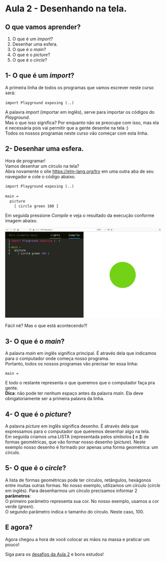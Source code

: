 # Aula 2 - Desenhando na tela.

## O que vamos aprender?
1. O que é um *import*?
2. Desenhar uma esfera.
3. O que é o *main*?
4. O que é o *picture*?
5. O que é o *circle*?

## 1- O que é um *import*?

A primeira linha de todos os programas que vamos
escrever neste curso será:  

`import Playground exposing (..)`

A palavra *import* (importar em inglês), serve
para importar os códigos do *Playground*.  
Mas o que isso significa? Por enquanto não se preocupe
com isso, mas ela é necessária pois
vai permitir que a gente desenhe na tela :)  
Todos os nossos programas neste curso vão começar
com esta linha.

## 2- Desenhar uma esfera.

Hora de programar!  
Vamos desenhar um círculo na tela?  
Abra novamente o site <a href='https://elm-lang.org/try' target='_blank'>https://elm-lang.org/try</a>
em uma outra aba de seu navegador e cole o código abaixo.

```
import Playground exposing (..)

main =
  picture
    [ circle green 100 ]
```

Em seguida pressione *Compile* e veja o resultado da execução conforme imagem abaixo.  

![Desenhando um circulo](/resources/elm-lang-try-circulo.png)

Fácil né? Mas o que está acontecendo?!

## 3- O que é o *main*?

A palavra *main* em inglês significa principal.
É através dela que indicamos para o computador
onde começa nosso programa.  
Portanto, todos os nossos programas vão precisar
ter essa linha:

```
main =
```

E todo o restante representa o que queremos que
o computador faça pra gente.  
__Dica__: não pode ter nenhum espaço antes da
palavra *main*. Ela deve obrigatoriamente ser a
primeira palavra da linha.

## 4- O que é o *picture*?

A palavra *picture* em inglês significa desenho.
É através dela que expressamos para o computador
que queremos desenhar algo na tela.  
Em seguida criamos uma LISTA (representada pelos
símbolos **[** e **]**) de formas geométricas, que 
vão formar nosso desenho (*picture*). Neste exemplo
nosso desenho é formado por apenas uma forma
geométrica: um círculo.

## 5- O que é o *circle*?

A lista de formas geométricas pode ter círculos,
retângulos, hexágonos entre muitas outras formas. 
No nosso exemplo, utilizamos um círculo (*circle*
em inglês). Para desenharmos um círculo precisamos
informar 2 **parâmetros**:  
O primeiro parâmetro representa sua cor. No nosso
exemplo, usamos a cor verde (*green*).  
O segundo parâmetro indica o tamanho do círculo.
Neste caso, 100.

## E agora?

Agora chegou a hora de você colocar as mãos na massa
e praticar um pouco!

Siga para os [desafios da Aula 2](/aula_2_desafios.html) e bons estudos!
